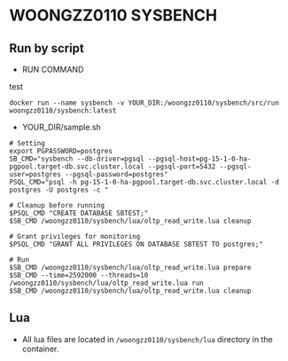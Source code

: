 # WOONGZZ0110 SYSBENCH

## Run by script
- RUN COMMAND

test

```
docker run --name sysbench -v YOUR_DIR:/woongzz0110/sysbench/src/run woongzz0110/sysbench:latest
```


- YOUR_DIR/sample.sh
```
# Setting
export PGPASSWORD=postgres
SB_CMD="sysbench --db-driver=pgsql --pgsql-host=pg-15-1-0-ha-pgpool.target-db.svc.cluster.local --pgsql-port=5432 --pgsql-user=postgres --pgsql-password=postgres"
PSQL_CMD="psql -h pg-15-1-0-ha-pgpool.target-db.svc.cluster.local -d postgres -U postgres -c "

# Cleanup before running
$PSQL_CMD "CREATE DATABASE SBTEST;"
$SB_CMD /woongzz0110/sysbench/lua/oltp_read_write.lua cleanup

# Grant privileges for monitoring 
$PSQL_CMD "GRANT ALL PRIVILEGES ON DATABASE SBTEST TO postgres;"

# Run
$SB_CMD /woongzz0110/sysbench/lua/oltp_read_write.lua prepare
$SB_CMD --time=2592000 --threads=10 /woongzz0110/sysbench/lua/oltp_read_write.lua run
$SB_CMD /woongzz0110/sysbench/lua/oltp_read_write.lua cleanup
```

## Lua
- All lua files are located in `/woongzz0110/sysbench/lua` directory in the container.